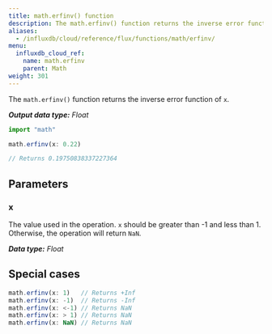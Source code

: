 ```yaml
---
title: math.erfinv() function
description: The math.erfinv() function returns the inverse error function of `x`.
aliases:
  - /influxdb/cloud/reference/flux/functions/math/erfinv/
menu:
  influxdb_cloud_ref:
    name: math.erfinv
    parent: Math
weight: 301
---
```


The `math.erfinv()` function returns the inverse error function of `x`.

_**Output data type:** Float_

```js
import "math"

math.erfinv(x: 0.22)

// Returns 0.19750838337227364
```

## Parameters

### x
The value used in the operation.
`x` should be greater than -1 and less than 1.
Otherwise, the operation will return `NaN`.

_**Data type:** Float_

## Special cases
```js
math.erfinv(x: 1)   // Returns +Inf
math.erfinv(x: -1)  // Returns -Inf
math.erfinv(x: <-1) // Returns NaN
math.erfinv(x: > 1) // Returns NaN
math.erfinv(x: NaN) // Returns NaN
```
